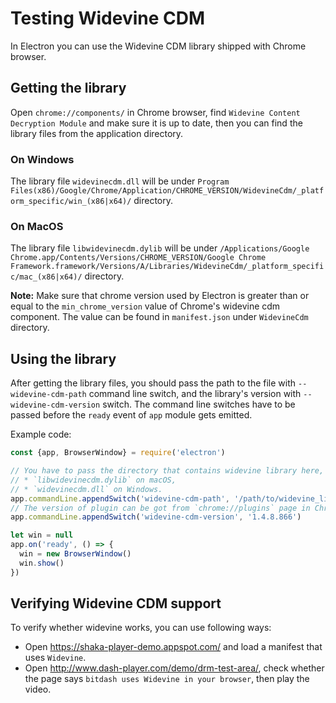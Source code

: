 # Testing Widevine CDM

In Electron you can use the Widevine CDM library shipped with Chrome browser.

## Getting the library

Open `chrome://components/` in Chrome browser, find `Widevine Content Decryption Module` and make sure it is up to date, then you can find the library files from the application directory.

### On Windows

The library file `widevinecdm.dll` will be under `Program Files(x86)/Google/Chrome/Application/CHROME_VERSION/WidevineCdm/_platform_specific/win_(x86|x64)/` directory.

### On MacOS

The library file `libwidevinecdm.dylib` will be under `/Applications/Google Chrome.app/Contents/Versions/CHROME_VERSION/Google Chrome Framework.framework/Versions/A/Libraries/WidevineCdm/_platform_specific/mac_(x86|x64)/` directory.

**Note:** Make sure that chrome version used by Electron is greater than or equal to the `min_chrome_version` value of Chrome's widevine cdm component. The value can be found in `manifest.json` under `WidevineCdm` directory.

## Using the library

After getting the library files, you should pass the path to the file with `--widevine-cdm-path` command line switch, and the library's version with `--widevine-cdm-version` switch. The command line switches have to be passed before the `ready` event of `app` module gets emitted.

Example code:

```javascript
const {app, BrowserWindow} = require('electron')

// You have to pass the directory that contains widevine library here, it is
// * `libwidevinecdm.dylib` on macOS,
// * `widevinecdm.dll` on Windows.
app.commandLine.appendSwitch('widevine-cdm-path', '/path/to/widevine_library')
// The version of plugin can be got from `chrome://plugins` page in Chrome.
app.commandLine.appendSwitch('widevine-cdm-version', '1.4.8.866')

let win = null
app.on('ready', () => {
  win = new BrowserWindow()
  win.show()
})
```

## Verifying Widevine CDM support

To verify whether widevine works, you can use following ways:

* Open https://shaka-player-demo.appspot.com/ and load a manifest that uses `Widevine`.
* Open http://www.dash-player.com/demo/drm-test-area/, check whether the page says `bitdash uses Widevine in your browser`, then play the video.